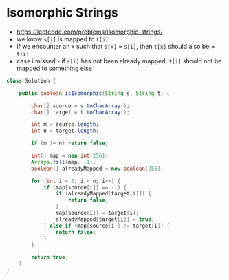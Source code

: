 # Isomorphic Strings

- https://leetcode.com/problems/isomorphic-strings/
- we know `s[i]` is mapped to `t[i]`
- if we encounter an x such that `s[x]` = `s[i]`, then `t[x]` should also be = `t[i]`
- case i missed - if `s[i]` has not been already mapped, `t[i]` should not be mapped to something else

```java
class Solution {

    public boolean isIsomorphic(String s, String t) {

        char[] source = s.toCharArray();
        char[] target = t.toCharArray();

        int m = source.length;
        int n = target.length;

        if (m != n) return false;

        int[] map = new int[256];
        Arrays.fill(map, -1);
        boolean[] alreadyMapped = new boolean[256];

        for (int i = 0; i < n; i++) {
            if (map[source[i]] == -1) {
                if (alreadyMapped[target[i]]) {
                    return false;
                }
                map[source[i]] = target[i];
                alreadyMapped[target[i]] = true;
            } else if (map[source[i]] != target[i]) {
                return false;
            }
        }

        return true;
    }
}
```
